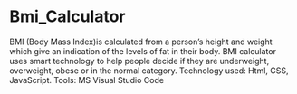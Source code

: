 # Bmi_Calculator
BMI (Body Mass Index)is calculated from a person’s height and weight which give an indication of the levels  of fat in their body. BMI calculator uses smart technology to help people decide if they are  underweight, overweight, obese or in the normal category. Technology used: Html, CSS, JavaScript. Tools: MS Visual Studio Code
